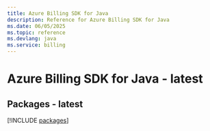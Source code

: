 ```yaml
---
title: Azure Billing SDK for Java
description: Reference for Azure Billing SDK for Java
ms.date: 06/05/2025
ms.topic: reference
ms.devlang: java
ms.service: billing
---
```

# Azure Billing SDK for Java - latest
## Packages - latest
[!INCLUDE [packages](billing-index.md)]